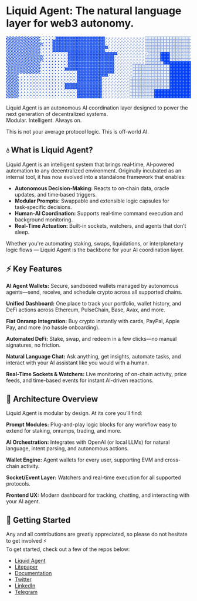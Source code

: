 # Liquid Agent: The natural language layer for web3 autonomy.

![liquid Agent banner](/assets/1500x500.jpeg)

Liquid Agent is an autonomous AI coordination layer designed to power the next generation of decentralized systems.  
Modular. Intelligent. Always on.

This is not your average protocol logic. This is off‑world AI.

## 💧 What is Liquid Agent?  
Liquid Agent is an intelligent system that brings real‑time, AI‑powered automation to any decentralized environment. Originally incubated as an internal tool, it has now evolved into a standalone framework that enables:

-  **Autonomous Decision‑Making:** Reacts to on‑chain data, oracle updates, and time‑based triggers.
-  **Modular Prompts:** Swappable and extensible logic capsules for task‑specific decisions.
-  **Human‑AI Coordination:** Supports real‑time command execution and background monitoring.
-  **Real‑Time Actuation:** Built-in sockets, watchers, and agents that don’t sleep.

Whether you're automating staking, swaps, liquidations, or interplanetary logic flows — Liquid Agent is the backbone for your AI coordination layer.

## ⚡️ Key Features
**AI Agent Wallets:**
Secure, sandboxed wallets managed by autonomous agents—send, receive, and schedule crypto across all supported chains.

**Unified Dashboard:**
One place to track your portfolio, wallet history, and DeFi actions across Ethereum, PulseChain, Base, Avax, and more.

**Fiat Onramp Integration:**
Buy crypto instantly with cards, PayPal, Apple Pay, and more (no hassle onboarding).

**Automated DeFi:**
Stake, swap, and redeem in a few clicks—no manual signatures, no friction.

**Natural Language Chat:**
Ask anything, get insights, automate tasks, and interact with your AI assistant like you would with a human.

**Real-Time Sockets & Watchers:**
Live monitoring of on-chain activity, price feeds, and time-based events for instant AI-driven reactions.

## 📐 Architecture Overview
Liquid Agent is modular by design.
At its core you’ll find:

**Prompt Modules:**
Plug-and-play logic blocks for any workflow easy to extend for staking, onramps, trading, and more.

**AI Orchestration:**
Integrates with OpenAI (or local LLMs) for natural language, intent parsing, and autonomous actions.

**Wallet Engine:**
Agent wallets for every user, supporting EVM and cross-chain activity.

**Socket/Event Layer:**
Watchers and real-time execution for all supported protocols.

**Frontend UX:**
Modern dashboard for tracking, chatting, and interacting with your AI agent.

## 📖 Getting Started

Any and all contributions are greatly appreciated, so please do not hesitate to get involved ⚡  
To get started, check out a few of the repos below:

- [Liquid Agent](https://www.liquidagent.ai/) 
- [Litepaper](https://litepaper.liquidagent.ai)   
- [Documentation](https://docs.liquidagent.ai)  
- [Twitter](https://x.com/LiquidAgentAI)  
- [LinkedIn](https://www.linkedin.com/company/liquid-os)  
- [Telegram](https://t.me/liquidagentai)  
